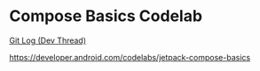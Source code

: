 Compose Basics Codelab
======================

[Git Log (Dev Thread)](https://github.com/eucalypto/learn/issues/49)

https://developer.android.com/codelabs/jetpack-compose-basics